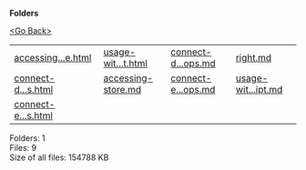 **Folders**

[&lt;Go Back&gt;](../right.html)

  

<table><tbody><tr class="odd"><td><a href="accessing-store.html">accessing...e.html</a> </td><td><a href="usage-with-typescript.html">usage-wit...t.html</a> </td><td><a href="connect-dispatching-actions-with-mapDispatchToProps.md">connect-d...ops.md</a> </td><td><a href="right.md">right.md</a> </td></tr><tr class="even"><td><a href="connect-dispatching-actions-with-mapDispatchToProps.html">connect-d...s.html</a> </td><td><a href="accessing-store.md">accessing-store.md</a> </td><td><a href="connect-extracting-data-with-mapStateToProps.md">connect-e...ops.md</a> </td><td><a href="usage-with-typescript.md">usage-wit...ipt.md</a> </td></tr><tr class="odd"><td><a href="connect-extracting-data-with-mapStateToProps.html">connect-e...s.html</a> </td><td></td><td></td><td></td></tr></tbody></table>

Folders: 1  
Files: 9  
Size of all files: 154788 KB
